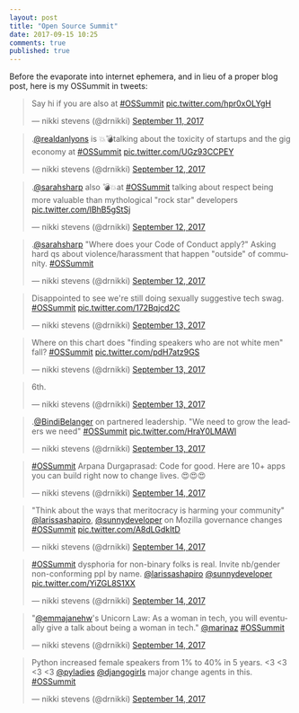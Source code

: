 ```yaml
---
layout: post
title: "Open Source Summit"
date: 2017-09-15 10:25
comments: true
published: true
---
```


Before the evaporate into internet ephemera, and in lieu of a proper blog post, here is my OSSummit in tweets:


<blockquote class="twitter-tweet" data-lang="en"><p lang="en" dir="ltr">Say hi if you are also at <a href="https://twitter.com/hashtag/OSSummit?src=hash">#OSSummit</a> <a href="https://t.co/hpr0xOLYgH">pic.twitter.com/hpr0xOLYgH</a></p>&mdash; nikki stevens (@drnikki) <a href="https://twitter.com/drnikki/status/907383087092215809">September 11, 2017</a></blockquote>
<script async src="//platform.twitter.com/widgets.js" charset="utf-8"></script>

<blockquote class="twitter-tweet" data-lang="en"><p lang="en" dir="ltr">.<a href="https://twitter.com/realdanlyons">@realdanlyons</a> is 💥💣talking about the toxicity of startups and the gig economy at <a href="https://twitter.com/hashtag/OSSummit?src=hash">#OSSummit</a> <a href="https://t.co/UGz93CCPEY">pic.twitter.com/UGz93CCPEY</a></p>&mdash; nikki stevens (@drnikki) <a href="https://twitter.com/drnikki/status/907658804178726912">September 12, 2017</a></blockquote>
<script async src="//platform.twitter.com/widgets.js" charset="utf-8"></script>

<blockquote class="twitter-tweet" data-lang="en"><p lang="en" dir="ltr">.<a href="https://twitter.com/sarahsharp">@sarahsharp</a> also 💣💥at <a href="https://twitter.com/hashtag/OSSummit?src=hash">#OSSummit</a>  talking about respect being more valuable than mythological &quot;rock star&quot; developers <a href="https://t.co/lBhB5gStSj">pic.twitter.com/lBhB5gStSj</a></p>&mdash; nikki stevens (@drnikki) <a href="https://twitter.com/drnikki/status/907667692244451328">September 12, 2017</a></blockquote>
<script async src="//platform.twitter.com/widgets.js" charset="utf-8"></script>

<blockquote class="twitter-tweet" data-lang="en"><p lang="en" dir="ltr">.<a href="https://twitter.com/sarahsharp">@sarahsharp</a> &quot;Where does your Code of Conduct apply?&quot; Asking hard qs about violence/harassment that happen &quot;outside&quot; of community. <a href="https://twitter.com/hashtag/OSSummit?src=hash">#OSSummit</a></p>&mdash; nikki stevens (@drnikki) <a href="https://twitter.com/drnikki/status/907671400017649664">September 12, 2017</a></blockquote>
<script async src="//platform.twitter.com/widgets.js" charset="utf-8"></script>

<blockquote class="twitter-tweet" data-lang="en"><p lang="en" dir="ltr">Disappointed to see we&#39;re still doing sexually suggestive tech swag. <a href="https://twitter.com/hashtag/OSSummit?src=hash">#OSSummit</a> <a href="https://t.co/172Bqjcd2C">pic.twitter.com/172Bqjcd2C</a></p>&mdash; nikki stevens (@drnikki) <a href="https://twitter.com/drnikki/status/907793350593437698">September 13, 2017</a></blockquote>
<script async src="//platform.twitter.com/widgets.js" charset="utf-8"></script>

<blockquote class="twitter-tweet" data-lang="en"><p lang="en" dir="ltr">Where on this chart does &quot;finding speakers who are not white men&quot; fall? <a href="https://twitter.com/hashtag/OSSummit?src=hash">#OSSummit</a> <a href="https://t.co/pdH7atz9GS">pic.twitter.com/pdH7atz9GS</a></p>&mdash; nikki stevens (@drnikki) <a href="https://twitter.com/drnikki/status/908009315490869249">September 13, 2017</a></blockquote>
<script async src="//platform.twitter.com/widgets.js" charset="utf-8"></script>

<blockquote class="twitter-tweet" data-lang="en"><p lang="und" dir="ltr">6th.</p>&mdash; nikki stevens (@drnikki) <a href="https://twitter.com/drnikki/status/908012718933680128">September 13, 2017</a></blockquote>
<script async src="//platform.twitter.com/widgets.js" charset="utf-8"></script>

<blockquote class="twitter-tweet" data-lang="en"><p lang="en" dir="ltr">.<a href="https://twitter.com/BindiBelanger">@BindiBelanger</a> on partnered leadership. &quot;We need to grow the leaders we need&quot; <a href="https://twitter.com/hashtag/OSSummit?src=hash">#OSSummit</a> <a href="https://t.co/HraY0LMAWl">pic.twitter.com/HraY0LMAWl</a></p>&mdash; nikki stevens (@drnikki) <a href="https://twitter.com/drnikki/status/908016635407089665">September 13, 2017</a></blockquote>
<script async src="//platform.twitter.com/widgets.js" charset="utf-8"></script>

<blockquote class="twitter-tweet" data-lang="en"><p lang="en" dir="ltr"><a href="https://twitter.com/hashtag/OSSummit?src=hash">#OSSummit</a> Arpana Durgaprasad: Code for good. Here are 10+ apps you can build right now to change lives. 😍😍😍</p>&mdash; nikki stevens (@drnikki) <a href="https://twitter.com/drnikki/status/908382716025909248">September 14, 2017</a></blockquote>
<script async src="//platform.twitter.com/widgets.js" charset="utf-8"></script>

<blockquote class="twitter-tweet" data-lang="en"><p lang="en" dir="ltr">&quot;Think about the ways that meritocracy is harming your community&quot; <a href="https://twitter.com/larissashapiro">@larissashapiro</a>, <a href="https://twitter.com/sunnydeveloper">@sunnydeveloper</a> on Mozilla governance changes <a href="https://twitter.com/hashtag/OSSummit?src=hash">#OSSummit</a> <a href="https://t.co/A8dLGdkItD">pic.twitter.com/A8dLGdkItD</a></p>&mdash; nikki stevens (@drnikki) <a href="https://twitter.com/drnikki/status/908402911712911360">September 14, 2017</a></blockquote>
<script async src="//platform.twitter.com/widgets.js" charset="utf-8"></script>

<blockquote class="twitter-tweet" data-lang="en"><p lang="en" dir="ltr"><a href="https://twitter.com/hashtag/OSSummit?src=hash">#OSSummit</a> dysphoria for non-binary folks is real. Invite nb/gender non-conforming ppl by name. <a href="https://twitter.com/larissashapiro">@larissashapiro</a> <a href="https://twitter.com/sunnydeveloper">@sunnydeveloper</a> <a href="https://t.co/YiZGL8S1XX">pic.twitter.com/YiZGL8S1XX</a></p>&mdash; nikki stevens (@drnikki) <a href="https://twitter.com/drnikki/status/908406836830683136">September 14, 2017</a></blockquote>
<script async src="//platform.twitter.com/widgets.js" charset="utf-8"></script>

<blockquote class="twitter-tweet" data-lang="en"><p lang="en" dir="ltr">&quot;<a href="https://twitter.com/emmajanehw">@emmajanehw</a>&#39;s Unicorn Law: As a woman in tech, you will eventually give a talk about being a woman in tech.&quot;  <a href="https://twitter.com/marinaz">@marinaz</a> <a href="https://twitter.com/hashtag/OSSummit?src=hash">#OSSummit</a></p>&mdash; nikki stevens (@drnikki) <a href="https://twitter.com/drnikki/status/908463083470721024">September 14, 2017</a></blockquote>
<script async src="//platform.twitter.com/widgets.js" charset="utf-8"></script>

<blockquote class="twitter-tweet" data-lang="en"><p lang="en" dir="ltr">Python increased female speakers from 1% to 40% in 5 years. &lt;3 &lt;3 &lt;3 &lt;3 <a href="https://twitter.com/pyladies">@pyladies</a> <a href="https://twitter.com/djangogirls">@djangogirls</a> major change agents in this. <a href="https://twitter.com/hashtag/OSSummit?src=hash">#OSSummit</a></p>&mdash; nikki stevens (@drnikki) <a href="https://twitter.com/drnikki/status/908465327234629632">September 14, 2017</a></blockquote>
<script async src="//platform.twitter.com/widgets.js" charset="utf-8"></script>
